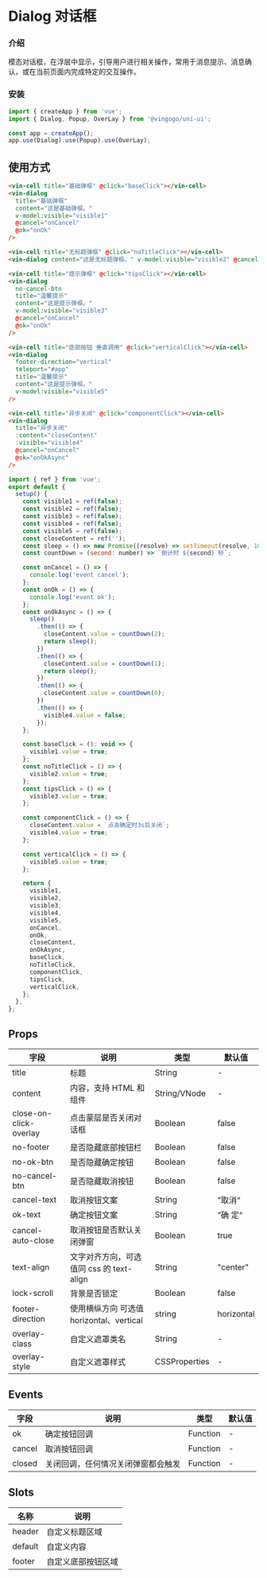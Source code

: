 # Dialog 对话框

### 介绍

模态对话框，在浮层中显示，引导用户进行相关操作，常用于消息提示、消息确认，或在当前页面内完成特定的交互操作。

### 安装

```javascript
import { createApp } from 'vue';
import { Dialog, Popup, OverLay } from '@vingogo/uni-ui';

const app = createApp();
app.use(Dialog).use(Popup).use(OverLay);
```

## 使用方式

```html
<vin-cell title="基础弹框" @click="baseClick"></vin-cell>
<vin-dialog
  title="基础弹框"
  content="这是基础弹框。"
  v-model:visible="visible1"
  @cancel="onCancel"
  @ok="onOk"
/>

<vin-cell title="无标题弹框" @click="noTitleClick"></vin-cell>
<vin-dialog content="这是无标题弹框。" v-model:visible="visible2" @cancel="onCancel" @ok="onOk" />

<vin-cell title="提示弹框" @click="tipsClick"></vin-cell>
<vin-dialog
  no-cancel-btn
  title="温馨提示"
  content="这是提示弹框。"
  v-model:visible="visible3"
  @cancel="onCancel"
  @ok="onOk"
/>

<vin-cell title="底部按钮 垂直调用" @click="verticalClick"></vin-cell>
<vin-dialog
  footer-direction="vertical"
  teleport="#app"
  title="温馨提示"
  content="这是提示弹框。"
  v-model:visible="visible5"
/>

<vin-cell title="异步关闭" @click="componentClick"></vin-cell>
<vin-dialog
  title="异步关闭"
  :content="closeContent"
  :visible="visible4"
  @cancel="onCancel"
  @ok="onOkAsync"
/>
```

```javascript
import { ref } from 'vue';
export default {
  setup() {
    const visible1 = ref(false);
    const visible2 = ref(false);
    const visible3 = ref(false);
    const visible4 = ref(false);
    const visible5 = ref(false);
    const closeContent = ref('');
    const sleep = () => new Promise((resolve) => setTimeout(resolve, 1000));
    const countDown = (second: number) => `倒计时 ${second} 秒`;

    const onCancel = () => {
      console.log('event cancel');
    };
    const onOk = () => {
      console.log('event ok');
    };
    const onOkAsync = () => {
      sleep()
        .then(() => {
          closeContent.value = countDown(2);
          return sleep();
        })
        .then(() => {
          closeContent.value = countDown(1);
          return sleep();
        })
        .then(() => {
          closeContent.value = countDown(0);
        })
        .then(() => {
          visible4.value = false;
        });
    };

    const baseClick = (): void => {
      visible1.value = true;
    };
    const noTitleClick = () => {
      visible2.value = true;
    };
    const tipsClick = () => {
      visible3.value = true;
    };

    const componentClick = () => {
      closeContent.value = `点击确定时3s后关闭`;
      visible4.value = true;
    };

    const verticalClick = () => {
      visible5.value = true;
    };

    return {
      visible1,
      visible2,
      visible3,
      visible4,
      visible5,
      onCancel,
      onOk,
      closeContent,
      onOkAsync,
      baseClick,
      noTitleClick,
      componentClick,
      tipsClick,
      verticalClick,
    };
  },
};
```

## Props

| 字段                   | 说明                                     | 类型          | 默认值     |
| ---------------------- | ---------------------------------------- | ------------- | ---------- |
| title                  | 标题                                     | String        | -          |
| content                | 内容，支持 HTML 和组件                   | String/VNode  | -          |
| close-on-click-overlay | 点击蒙层是否关闭对话框                   | Boolean       | false      |
| no-footer              | 是否隐藏底部按钮栏                       | Boolean       | false      |
| no-ok-btn              | 是否隐藏确定按钮                         | Boolean       | false      |
| no-cancel-btn          | 是否隐藏取消按钮                         | Boolean       | false      |
| cancel-text            | 取消按钮文案                             | String        | ”取消“     |
| ok-text                | 确定按钮文案                             | String        | ”确 定“    |
| cancel-auto-close      | 取消按钮是否默认关闭弹窗                 | Boolean       | true       |
| text-align             | 文字对齐方向，可选值同 css 的 text-align | String        | "center"   |
| lock-scroll            | 背景是否锁定                             | Boolean       | false      |
| footer-direction       | 使用横纵方向 可选值 horizontal、vertical | string        | horizontal |
| overlay-class          | 自定义遮罩类名                           | String        | -          |
| overlay-style          | 自定义遮罩样式                           | CSSProperties | -          |

## Events

| 字段   | 说明                               | 类型     | 默认值 |
| ------ | ---------------------------------- | -------- | ------ |
| ok     | 确定按钮回调                       | Function | -      |
| cancel | 取消按钮回调                       | Function | -      |
| closed | 关闭回调，任何情况关闭弹窗都会触发 | Function | -      |

## Slots

| 名称    | 说明               |
| ------- | ------------------ |
| header  | 自定义标题区域     |
| default | 自定义内容         |
| footer  | 自定义底部按钮区域 |
